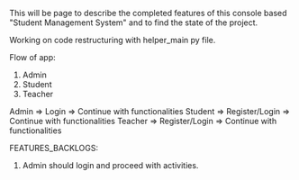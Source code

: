 This will be page to describe the completed features of this console based "Student Management System" and to find the state of the project.

Working on code restructuring with helper_main py file.

Flow of app:

1. Admin
2. Student
3. Teacher

Admin => Login => Continue with functionalities
Student => Register/Login => Continue with functionalities
Teacher => Register/Login => Continue with functionalities

FEATURES_BACKLOGS:

1. Admin should login and proceed with activities.
